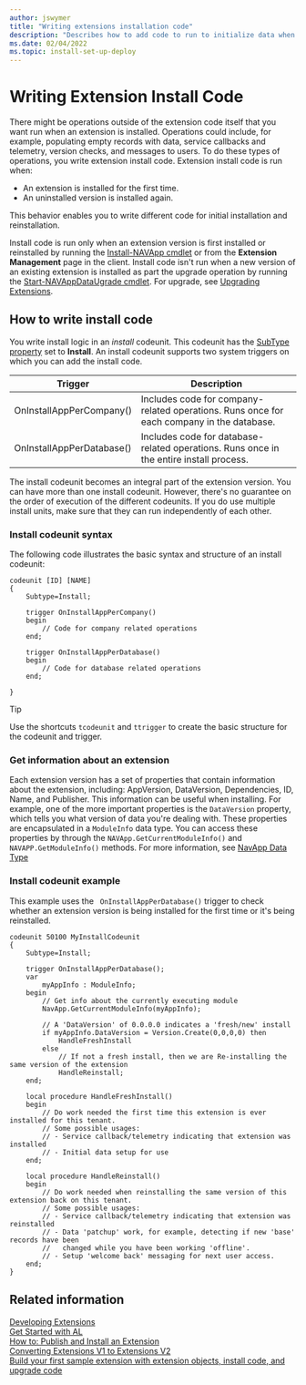 ```yaml
---
author: jswymer
title: "Writing extensions installation code"
description: "Describes how to add code to run to initialize data when an extension is installed."
ms.date: 02/04/2022
ms.topic: install-set-up-deploy
---
```


# Writing Extension Install Code

There might be operations outside of the extension code itself that you want run when an extension is installed. Operations could include, for example, populating empty records with data, service callbacks and telemetry, version checks, and messages to users. To do these types of operations, you write extension install code. Extension install code is run when:

- An extension is installed for the first time.
- An uninstalled version is installed again.

This behavior enables you to write different code for initial installation and reinstallation.

Install code is run only when an extension version is first installed or reinstalled by running the [Install-NAVApp cmdlet](/powershell/module/microsoft.dynamics.nav.apps.management/install-navapp) or from the **Extension Management** page in the client. Install code isn't run when a new version of an existing extension is installed as part the upgrade operation by running the [Start-NAVAppDataUgrade cmdlet](/powershell/module/microsoft.dynamics.nav.apps.management/start-navappdataupgrade). For upgrade, see [Upgrading Extensions](devenv-upgrading-extensions.md).

## How to write install code

You write install logic in an *install* codeunit. This codeunit has the [SubType property](properties/devenv-subtype-codeunit-property.md) set to **Install**. An install codeunit supports two system triggers on which you can add the install code.

|Trigger |Description |
|--------|------------|
|OnInstallAppPerCompany()|Includes code for company-related operations. Runs once for each company in the database.|
|OnInstallAppPerDatabase()|Includes code for database-related operations. Runs once in the entire install process.|

The install codeunit becomes an integral part of the extension version. You can have more than one install codeunit. However, there's no guarantee on the order of execution of the different codeunits. If you do use multiple install units, make sure that they can run independently of each other.

### Install codeunit syntax

The following code illustrates the basic syntax and structure of an install codeunit:

```AL
codeunit [ID] [NAME]
{
    Subtype=Install;

    trigger OnInstallAppPerCompany()
    begin
        // Code for company related operations
    end;

    trigger OnInstallAppPerDatabase()
    begin
        // Code for database related operations
    end;

}
```
> [!TIP]
> Use the shortcuts `tcodeunit` and `ttrigger` to create the basic structure for the codeunit and trigger.

### Get information about an extension

Each extension version has a set of properties that contain information about the extension, including: AppVersion, DataVersion, Dependencies, ID, Name, and Publisher. This information can be useful when installing. For example, one of the more important properties is the `DataVersion` property, which tells you what version of data you're dealing with. These properties are encapsulated in a `ModuleInfo` data type. You can access these properties by through the `NAVApp.GetCurrentModuleInfo()` and `NAVAPP.GetModuleInfo()` methods. For more information, see [NavApp Data Type](methods-auto/navapp/navapp-data-type.md)

### Install codeunit example

This example uses the ` OnInstallAppPerDatabase()` trigger to check whether an extension version is being installed for the first time or it's being reinstalled.

```AL
codeunit 50100 MyInstallCodeunit
{
    Subtype=Install;

    trigger OnInstallAppPerDatabase();
    var
        myAppInfo : ModuleInfo;
    begin
        // Get info about the currently executing module
        NavApp.GetCurrentModuleInfo(myAppInfo); 

        // A 'DataVersion' of 0.0.0.0 indicates a 'fresh/new' install
        if myAppInfo.DataVersion = Version.Create(0,0,0,0) then 
            HandleFreshInstall
        else
            // If not a fresh install, then we are Re-installing the same version of the extension
            HandleReinstall;
    end;

    local procedure HandleFreshInstall()
    begin
        // Do work needed the first time this extension is ever installed for this tenant.
        // Some possible usages:
        // - Service callback/telemetry indicating that extension was installed
        // - Initial data setup for use
    end;

    local procedure HandleReinstall()
    begin
        // Do work needed when reinstalling the same version of this extension back on this tenant.
        // Some possible usages:
        // - Service callback/telemetry indicating that extension was reinstalled
        // - Data 'patchup' work, for example, detecting if new 'base' records have been
        //   changed while you have been working 'offline'.
        // - Setup 'welcome back' messaging for next user access.
    end;
}

```

## Related information  
[Developing Extensions](devenv-dev-overview.md)  
[Get Started with AL](devenv-get-started.md)  
[How to: Publish and Install an Extension](devenv-how-publish-and-install-an-extension-v2.md)  
[Converting Extensions V1 to Extensions V2](devenv-upgrade-v1-to-v2-overview.md)  
[Build your first sample extension with extension objects, install code, and upgrade code](devenv-extension-example.md)
